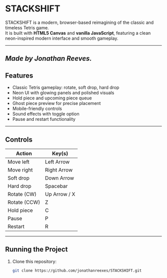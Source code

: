 # STACKSHIFT

STACKSHIFT is a modern, browser-based reimagining of the classic and timeless Tetris game.  
It is built with **HTML5 Canvas** and **vanilla JavaScript**, featuring a clean neon-inspired modern interface and smooth gameplay.

---
*Made by Jonathan Reeves.*
---

## Features

- Classic Tetris gameplay: rotate, soft drop, hard drop  
- Neon UI with glowing panels and polished visuals  
- Hold piece and upcoming piece queue  
- Ghost piece preview for precise placement  
- Mobile-friendly controls  
- Sound effects with toggle option  
- Pause and restart functionality  

---

## Controls

| Action        | Key(s)       |
|---------------|--------------|
| Move left     | Left Arrow   |
| Move right    | Right Arrow  |
| Soft drop     | Down Arrow   |
| Hard drop     | Spacebar     |
| Rotate (CW)   | Up Arrow / X |
| Rotate (CCW)  | Z            |
| Hold piece    | C            |
| Pause         | P            |
| Restart       | R            |

---

## Running the Project

1. Clone this repository:  
   ```bash
   git clone https://github.com/jonathanreexes/STACKSHIFT.git
